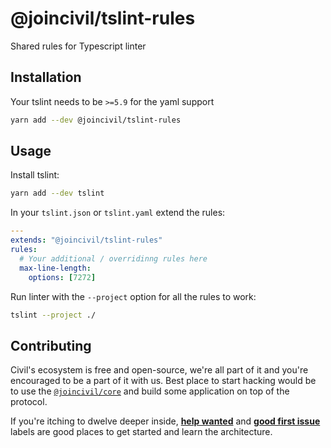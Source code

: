 # @joincivil/tslint-rules

Shared rules for Typescript linter

## Installation

Your tslint needs to be `>=5.9` for the yaml support

```bash
yarn add --dev @joincivil/tslint-rules
```

## Usage

Install tslint:

```bash
yarn add --dev tslint
```

In your `tslint.json` or `tslint.yaml` extend the rules:

```yaml
---
extends: "@joincivil/tslint-rules"
rules:
  # Your additional / overridinng rules here
  max-line-length:
    options: [7272]
```

Run linter with the `--project` option for all the rules to work:

```bash
tslint --project ./
```

## Contributing

Civil's ecosystem is free and open-source, we're all part of it and you're encouraged to be a part of it with us.
Best place to start hacking would be to use the [`@joincivil/core`](/packages/core) and build some application on top of the protocol.

If you're itching to dwelve deeper inside, [**help wanted**](https://github.com/joincivil/Civil/issues?q=is%3Aissue+is%3Aopen+label%3A%22help+wanted%22)
and [**good first issue**](https://github.com/joincivil/Civil/issues?q=is%3Aissue+is%3Aopen+label%3A%22good+first+issue%22) labels are good places to get started and learn the architecture.
